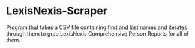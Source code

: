 # LexisNexis-Scraper
Program that takes a CSV file containing first and last names and iterates through them to grab LexisNexis Comprehensive Person Reports for all of them. 
